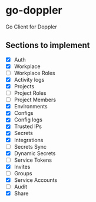 # go-doppler
Go Client for Doppler

## Sections to implement
- [x] Auth
- [x] Workplace
- [ ] Workplace Roles
- [x] Activity logs
- [x] Projects
- [ ] Project Roles
- [ ] Project Members
- [x] Environments
- [x] Configs
- [x] Config logs
- [x] Trusted IPs
- [x] Secrets
- [x] Integrations
- [ ] Secrets Sync
- [x] Dynamic Secrets
- [ ] Service Tokens
- [x] Invites
- [ ] Groups
- [x] Service Accounts
- [ ] Audit
- [x] Share
